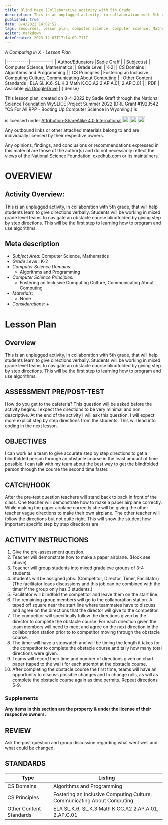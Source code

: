 ```yaml
---
title: Blind Maze (Collaborative activity with 5th Grade
description: This is an unplugged activity, in collaboration with 5th grade, that will help students learn to give directions verbally. Students will be working in mixed grade level teams to navigate an obstacle course blindfolded by giving step by step directions. This will be the first step to learning how to program and use algorithms.
published: true
date: 8/4/2022 14:02:52
tags: resources, lesson plan, computer science, Computer Science, Mathematics 
editor: markdown
dateCreated: 2023-12-07T17:14:09.717Z
---
```

*A Computing in X - Lesson Plan*

|-----------|-----------|
| Author/Educators |Sadie Graff |
| Subject(s) | Computer Science, Mathematics|
| Grade Level | K-2|
| CS Domains | Algorithms and Programming |
| CS Principles | Fostering an Inclusive Computing Culture, Communicating About Computing |
| Other Content Standards | ELA SL.K.6, SL.K.3 Math K.CC.A2       2.AP.A.01, 2.AP.C.01 | 
| PDF | Available [via GoogleDrive](https://drive.google.com/open?id=1AVNqMEi5d8GuhG9RwTcge__izXuF1w2B) |
{.dense}






This lesson plan, created on 8-4-2022 by Sadie Graff through the National Science Foundation WySLICE Project Summer 2022 (DRL Grant #1923542 "CS For All:RPP - Booting Up Computer Science in Wyoming.) is  <p xmlns:cc="http://creativecommons.org/ns#" >  is licensed under <a href="http://creativecommons.org/licenses/by-sa/4.0/?ref=chooser-v1" target="_blank" rel="license noopener noreferrer" style="display:inline-block;">Attribution-ShareAlike 4.0 International<img style="height:22px!important;margin-left:3px;vertical-align:text-bottom;" src="https://mirrors.creativecommons.org/presskit/icons/cc.svg?ref=chooser-v1"><img style="height:22px!important;margin-left:3px;vertical-align:text-bottom;" src="https://mirrors.creativecommons.org/presskit/icons/by.svg?ref=chooser-v1"><img style="height:22px!important;margin-left:3px;vertical-align:text-bottom;" src="https://mirrors.creativecommons.org/presskit/icons/sa.svg?ref=chooser-v1"></a></p>


Any outbound links or other attached materials belong to and are individually licensed by their respective owners. 


Any opinions, findings, and conclusions or recommendations expressed in this material are those of the author(s) and do not necessarily reflect the views of the National Science Foundation, cxedhub.com or its maintainers.


# OVERVIEW
## Activity Overview:  
This is an unplugged activity, in collaboration with 5th grade, that will help students learn to give directions verbally. Students will be working in mixed grade level teams to navigate an obstacle course blindfolded by giving step by step directions. This will be the first step to learning how to program and use algorithms.
## Meta description
+ *Subject Area:* Computer Science, Mathematics 
+ *Grade Level :* K-2 
+ *Computer Science Domains:*
   + Algorithms and Programming
+ *Computer Science Principles:*
   + Fostering an Inclusive Computing Culture, Communicating About Computing
+ *Materials:* 
   + None
+ *Considerations:*
   + 


# Lesson Plan
## Overview
This is an unplugged activity, in collaboration with 5th grade, that will help students learn to give directions verbally. Students will be working in mixed grade level teams to navigate an obstacle course blindfolded by giving step by step directions. This will be the first step to learning how to program and use algorithms.
## ASSESSMENT PRE/POST-TEST
How do you get to the cafeteria?
This question will be asked before the activity begins. I expect the directions to be very minimal and non descriptive. At the end of the activity I will ask this question. I will expect more explicit step by step directions from the students. This will lead into coding in the next lesson.
## OBJECTIVES
I can work as a team to give accurate step by step directions to get a blindfolded person through an obstacle course in the least amount of time possible. 
I can talk with my team about the best way to get the blindfolded person through the course the second time faster.


## CATCH/HOOK
After the pre-test question teachers will stand back to back in front of the class. One teacher will demonstrate how to make a paper airplane correctly. While making the paper airplane correctly she will be giving the other teacher vague directions to make their own airplane. The other teacher will follow the directions but not quite right. This will show the student how important specific step by step directions are.


## ACTIVITY INSTRUCTIONS
1. Give the pre-assessment question.
2. Teacher will demonstrate how to make a paper airplane. (Hook see above)
3. Teacher will group students into mixed gradeleve groups of 3-4 students.
4. Students will be assigned jobs. (Competitor, Director, Timer, Facilitator) (The facilitator leads discussions and this job can be combined with the timer if the group only has 3 students.)
5. Facilitator will blindfold the competitor and leave them on the start line. 
6. The remaining group members will go to the collaboration station. A taped off square near the start line where teammates have to discuss and agree on the directions that the director will give to the competitor. 
7. The competitor will specifically follow the directions given by the director to complete the obstacle course. For each direction given the team members will need to meet and agree on the next direction in the collaboration station prior to to competitor moving through the obstacle course.
8. The timer will have a stopwatch and will be timing the length it takes for the competitor to complete the obstacle course and tally how many total directions were given. 
9. Teams will record their time and number of directions given on chart paper (taped to the wall) for each attempt at the obstacle course.  
10. After completing the obstacle course the first time, teams will have an opportunity to discuss possible changes and to change rolls, as will as complete the obstacle course again as time permits. Repeat directions 5-9.


### Supplements
**Any items in this section are the property & under the license of their respective owners.**






## REVIEW
Ask the post question and group discussion regarding what went well and what could be changed.
## STANDARDS        
| Type | Listing | 
|-----------|-----------|
| CS Domains  | Algorithms and Programming|
| CS Principles   | Fostering an Inclusive Computing Culture, Communicating About Computing|
| Other Content Standards | ELA SL.K.6, SL.K.3 Math K.CC.A2       2.AP.A.01, 2.AP.C.01  |